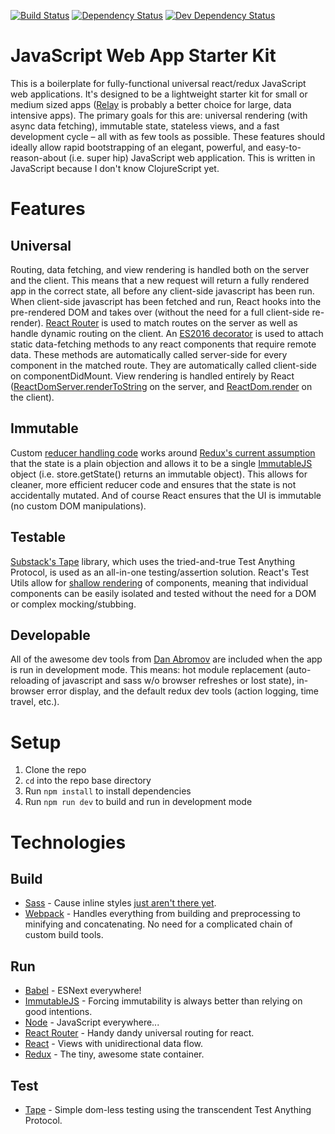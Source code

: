 [![Build Status](https://travis-ci.org/elliotdickison/js-app-starter.svg?branch=master)](https://travis-ci.org/elliotdickison/js-app-starter)
[![Dependency Status](https://david-dm.org/elliotdickison/js-app-starter.svg)](https://david-dm.org/elliotdickison/js-app-starter)
[![Dev Dependency Status](https://david-dm.org/elliotdickison/js-app-starter/dev-status.svg)](https://david-dm.org/elliotdickison/js-app-starter#info=devDependencies)

# JavaScript Web App Starter Kit

This is a boilerplate for fully-functional universal react/redux JavaScript web applications. It's designed to be a lightweight starter kit for small or medium sized apps ([Relay](https://facebook.github.io/relay/) is probably a better choice for large, data intensive apps). The primary goals for this are: universal rendering (with async data fetching), immutable state, stateless views, and a fast development cycle – all with as few tools as possible. These features should ideally allow rapid bootstrapping of an elegant, powerful, and easy-to-reason-about (i.e. super hip) JavaScript web application. This is written in JavaScript because I don't know ClojureScript yet.

# Features

## Universal

Routing, data fetching, and view rendering is handled both on the server and the client. This means that a new request will return a fully rendered app in the correct state, all before any client-side javascript has been run. When client-side javascript has been fetched and run, React hooks into the pre-rendered DOM and takes over (without the need for a full client-side re-render). [React Router](https://github.com/rackt/react-router) is used to match routes on the server as well as handle dynamic routing on the client. An [ES2016 decorator](https://medium.com/google-developers/exploring-es7-decorators-76ecb65fb841) is used to attach static data-fetching methods to any react components that require remote data. These methods are automatically called server-side for every component in the matched route. They are automatically called client-side on componentDidMount. View rendering is handled entirely by React ([ReactDomServer.renderToString](https://facebook.github.io/react/docs/top-level-api.html#reactdomserver.rendertostring) on the server, and [ReactDom.render](https://facebook.github.io/react/docs/top-level-api.html#reactdom.render) on the client).

## Immutable

Custom [reducer handling code](https://github.com/elliotdickison/js-app-starter/blob/master/src/plumbing/create-store.js) works around [Redux's current assumption](https://github.com/rackt/redux/blob/6b8a4a87d796cde00681528138ae3c2e71141fae/src/utils/combineReducers.js#L19) that the state is a plain objection and allows it to be a single [ImmutableJS](https://facebook.github.io/immutable-js/) object (i.e. store.getState() returns an immutable object). This allows for cleaner, more efficient reducer code and ensures that the state is not accidentally mutated. And of course React ensures that the UI is immutable (no custom DOM manipulations).

## Testable

[Substack's Tape](https://github.com/substack/tape) library, which uses the tried-and-true Test Anything Protocol, is used as an all-in-one testing/assertion solution. React's Test Utils allow for [shallow rendering](https://facebook.github.io/react/docs/test-utils.html#shallow-rendering) of components, meaning that individual components can be easily isolated and tested without the need for a DOM or complex mocking/stubbing.

## Developable

All of the awesome dev tools from [Dan Abromov](https://github.com/gaearon/react-transform-boilerplate) are included when the app is run in development mode. This means: hot module replacement (auto-reloading of javascript and sass w/o browser refreshes or lost state), in-browser error display, and the default redux dev tools (action logging, time travel, etc.).

# Setup

1. Clone the repo
2. `cd` into the repo base directory
3. Run `npm install` to install dependencies
4. Run `npm run dev` to build and run in development mode

# Technologies

## Build
* [Sass](http://sass-lang.com/) - Cause inline styles [just aren't there yet](https://medium.com/@jedwatson/how-do-we-make-styles-in-components-play-nicely-with-server-side-rendering-25de9ecb1b49).
* [Webpack](https://webpack.github.io/) - Handles everything from building and preprocessing to minifying and concatenating. No need for a complicated chain of custom build tools.

## Run
* [Babel](http://babeljs.io/) - ESNext everywhere!
* [ImmutableJS](https://facebook.github.io/immutable-js/) - Forcing immutability is always better than relying on good intentions.
* [Node](https://nodejs.org/) - JavaScript everywhere...
* [React Router](https://github.com/rackt/react-router) - Handy dandy universal routing for react.
* [React](http://facebook.github.io/react/) - Views with unidirectional data flow.
* [Redux](https://github.com/rackt/redux) - The tiny, awesome state container.

## Test
* [Tape](https://github.com/substack/tape) - Simple dom-less testing using the transcendent Test Anything Protocol.